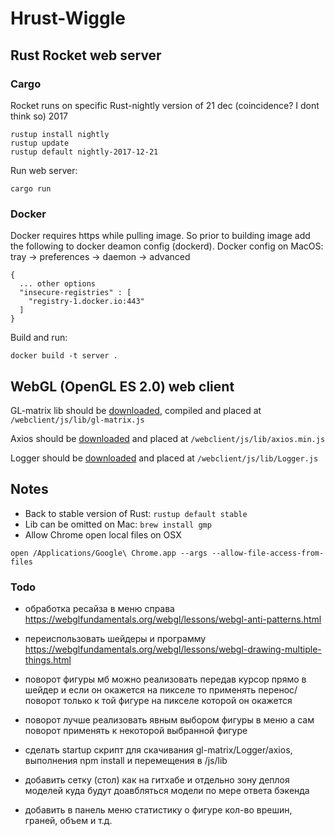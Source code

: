 # Hrust-Wiggle

## Rust Rocket web server

### Cargo
Rocket runs on specific Rust-nightly version of 21 dec (coincidence? I dont think so) 2017
```
rustup install nightly
rustup update
rustup default nightly-2017-12-21
```
Run web server:
```
cargo run
```

### Docker
Docker requires https while pulling image.
So prior to building image add the following to docker deamon config (dockerd).
Docker config on MacOS: tray -> preferences -> daemon -> advanced

```
{
  ... other options
  "insecure-registries" : [
    "registry-1.docker.io:443"
  ]
}
```

Build and run:
```
docker build -t server .
```


## WebGL (OpenGL ES 2.0) web client

GL-matrix lib should be [downloaded](http://glmatrix.net/), compiled and placed at `/webclient/js/lib/gl-matrix.js`

Axios should be [downloaded](https://github.com/axios/axios) and placed at `/webclient/js/lib/axios.min.js`

Logger should be [downloaded](http://www.songho.ca/misc/logger/files/Logger.js) and placed at `/webclient/js/lib/Logger.js`


## Notes
- Back to stable version of Rust: `rustup default stable`
- Lib can be omitted on Mac: `brew install gmp`
- Allow Chrome open local files on OSX
```
open /Applications/Google\ Chrome.app --args --allow-file-access-from-files
```

### Todo
- обработка ресайза в меню справа
https://webglfundamentals.org/webgl/lessons/webgl-anti-patterns.html

- переиспользовать шейдеры и программу
https://webglfundamentals.org/webgl/lessons/webgl-drawing-multiple-things.html

- поворот фигуры мб можно реализовать передав курсор прямо в шейдер и если он окажется на пикселе то применять перенос/поворот только к той фигуре на пикселе которой он окажется

- поворот лучше реализовать явным выбором фигуры в меню а сам поворот применять к некоторой выбранной фигуре

- сделать startup скрипт для скачивания gl-matrix/Logger/axios, выполнения npm install и перемещения в /js/lib

- добавить сетку (стол) как на гитхабе и отдельно зону деплоя моделей куда будут доавбляться модели по мере ответа бэкенда

- добавить в панель меню статистику о фигуре кол-во врешин, граней, объем и т.д.
